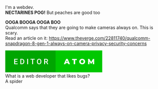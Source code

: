 I'm a webdev.  
**NECTARINES POG!** But peaches are good too  
  
**OOGA BOOGA OOGA BOO**  
Qualcomm says that they are going to make cameras always on. This is scary.  
Read an article on it: https://www.theverge.com/22811740/qualcomm-snapdragon-8-gen-1-always-on-camera-privacy-security-concerns

<a href="https://atom.io/"><img src="https://raw.githubusercontent.com/CloudyWhale/CloudyWhale/main/editor-atom.svg"></img></a>  
What is a web developer that likes bugs?  
A spider